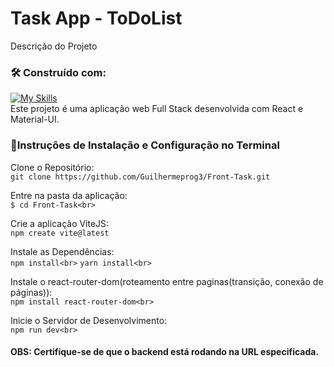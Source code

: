 # Task App - ToDoList<br>

Descrição do Projeto<br>

### 🛠️ Construído com:

[![My Skills](https://skillicons.dev/icons?i=react,materialui,vite)](https://skillicons.dev)
<br>
Este projeto é uma aplicação web Full Stack desenvolvida com React e Material-UI.<br>



### 🔧Instruções de Instalação e Configuração no Terminal<br>
Clone o Repositório:<br>
`git clone https://github.com/Guilhermeprog3/Front-Task.git`<br>

Entre na pasta da aplicação:<br>
`$ cd Front-Task<br>`

Crie a aplicação ViteJS:<br>
`npm create vite@latest`<br>

Instale as Dependências:<br>
`npm install<br>`
`yarn install<br>`

Instale o react-router-dom(roteamento entre paginas(transição, conexão de páginas)):<br>
`npm install react-router-dom<br>`

Inicie o Servidor de Desenvolvimento:<br>
`npm run dev<br>`

#### OBS: Certifique-se de que o backend está rodando na URL especificada. <br>

